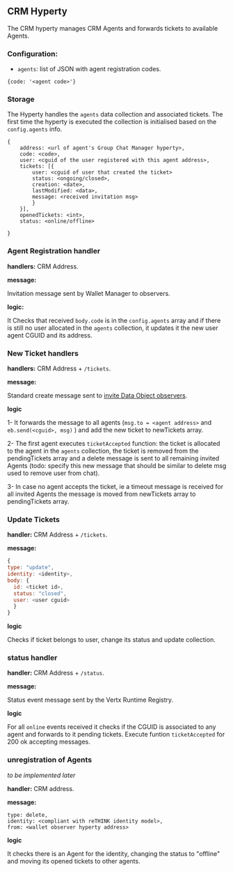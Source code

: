 ## CRM Hyperty

The CRM hyperty manages CRM Agents and forwards tickets to available Agents.

### Configuration:

* `agents`: list of JSON with agent registration codes.

`{code: '<agent code>'}`

### Storage

The Hyperty handles the `agents` data collection and associated tickets. The first time the hyperty is executed the collection is initialised based on the `config.agents` info.

```
{
    address: <url of agent's Group Chat Manager hyperty>,
    code: <code>,
    user: <cguid of the user registered with this agent address>,
    tickets: [{
        user: <cguid of user that created the ticket>
        status: <ongoing/closed>,
        creation: <date>,
        lastModified: <data>,
        message: <received invitation msg>
        }
    }],
    openedTickets: <int>,
    status: <online/offline>
  
}
```

### Agent Registration handler

**handlers:** CRM Address.

**message:**

Invitation message sent by Wallet Manager to observers.

**logic:**

It Checks that received `body.code` is in the `config.agents` array and if there is still no user allocated in the `agents` collection, it updates it the new user agent CGUID and its address.

### New Ticket handlers

**handlers:** CRM Address + `/tickets`.

**message:**

Standard create message sent to [invite Data Object observers](https://github.com/reTHINK-project/specs/blob/master/messages/data-sync-messages.md#observer-invitation).

**logic**

1- It forwards the message to all agents (`msg.to = <agent address>` and `eb.send(<cguid>, msg)` ) and add the new ticket to newTickets array.

2- The first agent executes `ticketAccepted` function: the ticket is allocated to the agent in the  `agents` collection, the ticket is removed from the pendingTickets array and a delete message is sent to all remaining invited Agents (todo: specify this new message that should be similar to delete msg used to remove user from chat). 

3- In case no agent accepts the ticket, ie a timeout message is received for all invited Agents the message is moved from newTickets array to pendingTickets array.

### Update Tickets

**handler:** CRM Address + `/tickets`.

**message:**

```javascript
{
type: "update",
identity: <identity>,
body: {
  id: <ticket id>,
  status: "closed",
  user: <user cguid>
  }
}
```

**logic**

Checks if ticket belongs to user, change its status and update collection.

### status handler

**handler:** CRM Address + `/status`.

**message:**

Status event message sent by the Vertx Runtime Registry.

**logic**

For all `online` events received it checks if the CGUID is associated to any agent and forwards to it pending tickets. Execute funtion `ticketAccepted` for 200 ok accepting messages.


### unregistration of Agents

*to be implemented later*

**handler:** CRM address.

**message:**

```
type: delete,
identity: <compliant with reTHINK identity model>,
from: <wallet observer hyperty address>
```

**logic**

It checks there is an Agent for the identity, changing the status to "offline" and moving its opened tickets to other agents.


